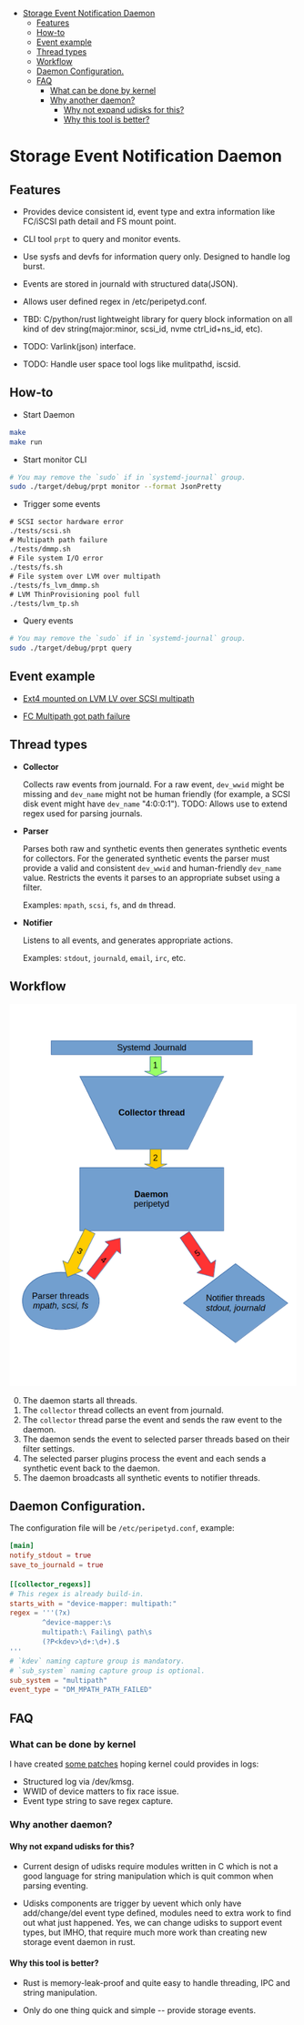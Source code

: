 <!-- vim-markdown-toc GFM -->

* [Storage Event Notification Daemon](#storage-event-notification-daemon)
    * [Features](#features)
    * [How-to](#how-to)
    * [Event example](#event-example)
    * [Thread types](#thread-types)
    * [Workflow](#workflow)
    * [Daemon Configuration.](#daemon-configuration)
    * [FAQ](#faq)
        * [What can be done by kernel](#what-can-be-done-by-kernel)
        * [Why another daemon?](#why-another-daemon)
            * [Why not expand udisks for this?](#why-not-expand-udisks-for-this)
            * [Why this tool is better?](#why-this-tool-is-better)

<!-- vim-markdown-toc -->

# Storage Event Notification Daemon

## Features

 * Provides device consistent id, event type and extra information like
   FC/iSCSI path detail and FS mount point.

 * CLI tool `prpt` to query and monitor events.

 * Use sysfs and devfs for information query only. Designed to handle
   log burst.

 * Events are stored in journald with structured data(JSON).

 * Allows user defined regex in /etc/peripetyd.conf.

 * TBD: C/python/rust lightweight library for query block information
   on all kind of dev string(major:minor, scsi_id, nvme ctrl_id+ns_id,
   etc).

 * TODO: Varlink(json) interface.

 * TODO: Handle user space tool logs like mulitpathd, iscsid.


## How-to

 * Start Daemon

```bash
make
make run
```

 * Start monitor CLI

```bash
# You may remove the `sudo` if in `systemd-journal` group.
sudo ./target/debug/prpt monitor --format JsonPretty
```

 * Trigger some events

```
# SCSI sector hardware error
./tests/scsi.sh
# Multipath path failure
./tests/dmmp.sh
# File system I/O error
./tests/fs.sh
# File system over LVM over multipath
./tests/fs_lvm_dmmp.sh
# LVM ThinProvisioning pool full
./tests/lvm_tp.sh
```

 * Query events

```bash
# You may remove the `sudo` if in `systemd-journal` group.
sudo ./target/debug/prpt query
```

## Event example

* [Ext4 mounted on LVM LV over SCSI multipath][2]

* [FC Multipath got path failure][3]

## Thread types
* **Collector**

  Collects raw events from journald.
  For a raw event, `dev_wwid` might be missing and `dev_name` might not
  be human friendly (for example, a SCSI disk event might have `dev_name`
  "4:0:0:1").
  TODO: Allows use to extend regex used for parsing journals.

* **Parser**

  Parses both raw and synthetic events then generates synthetic events for
  collectors.
  For the generated synthetic events the parser must provide a valid and
  consistent `dev_wwid` and human-friendly `dev_name` value.
  Restricts the events it parses to an appropriate subset using a filter.

  Examples: `mpath`, `scsi`, `fs`, and `dm` thread.

* **Notifier**

  Listens to all events, and generates appropriate actions.

  Examples: `stdout`, `journald`, `email`, `irc`, etc.

## Workflow

![work flow](./peripety_design.png)

0. The daemon starts all threads.
1. The `collector` thread collects an event from journald.
2. The `collector` thread parse the event and sends the raw event to the daemon.
3. The daemon sends the event to selected parser threads based on their filter
   settings.
4. The selected parser plugins process the event and each sends a synthetic
   event back to the daemon.
5. The daemon broadcasts all synthetic events to notifier threads.

## Daemon Configuration.

The configuration file will be `/etc/peripetyd.conf`, example:

```toml
[main]
notify_stdout = true
save_to_journald = true

[[collector_regexs]]
# This regex is already build-in.
starts_with = "device-mapper: multipath:"
regex = '''(?x)
        ^device-mapper:\s
        multipath:\ Failing\ path\s
        (?P<kdev>\d+:\d+).$
'''
# `kdev` naming capture group is mandatory.
# `sub_system` naming capture group is optional.
sub_system = "multipath"
event_type = "DM_MPATH_PATH_FAILED"
```

## FAQ

### What can be done by kernel
I have created [some patches][1] hoping kernel could provides in logs:
 * Structured log via /dev/kmsg.
 * WWID of device matters to fix race issue.
 * Event type string to save regex capture.

### Why another daemon?

#### Why not expand udisks for this?

 * Current design of udisks require modules written in C which is not a good
   language for string manipulation which is quit common when parsing eventing.

 * Udisks components are trigger by uevent which only have add/change/del
   event type defined, modules need to extra work to find out what just
   happened. Yes, we can change udisks to support event types, but IMHO, that
   require much more work than creating new storage event daemon in rust.

#### Why this tool is better?

 * Rust is memory-leak-proof and quite easy to handle threading, IPC and string
   manipulation.

 * Only do one thing quick and simple -- provide storage events.

[1]: https://github.com/cathay4t/linux/commits/structured_log
[2]: https://github.com/cathay4t/peripety/blob/master/examples/fs/ext4_mount_lv_mpath_scsi.json
[3]: https://github.com/cathay4t/peripety/blob/master/examples/mpath/mpath_fc_path_offline.json
